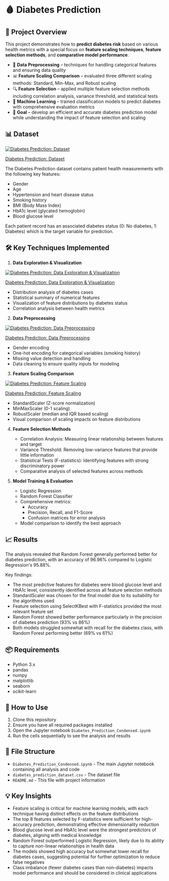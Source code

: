 # 🩸 Diabetes Prediction

## 📌 Project Overview
This project demonstrates how to **predict diabetes risk** based on various health metrics with a special focus on **feature scaling techniques**, **feature selection methods**, and **comparative model performance**.

- 🧹 **Data Preprocessing** – techniques for handling categorical features and ensuring data quality
- 📊 **Feature Scaling Comparison** – evaluated three different scaling methods: Standard, Min-Max, and Robust scaling
- 🔍 **Feature Selection** – applied multiple feature selection methods including correlation analysis, variance threshold, and statistical tests
- 🤖 **Machine Learning** – trained classification models to predict diabetes with comprehensive evaluation metrics
- 🎯 **Goal** – develop an efficient and accurate diabetes prediction model while understanding the impact of feature selection and scaling

## 📊 Dataset

[![Diabetes Prediction: Dataset](https://img.youtube.com/vi/4pV3wtKBk-g/0.jpg)](https://youtu.be/4pV3wtKBk-g)

[Diabetes Prediction: Dataset](https://youtu.be/4pV3wtKBk-g) 

The Diabetes Prediction dataset contains patient health measurements with the following key features:
- Gender
- Age
- Hypertension and heart disease status
- Smoking history
- BMI (Body Mass Index)
- HbA1c level (glycated hemoglobin)
- Blood glucose level

Each patient record has an associated diabetes status (0: No diabetes, 1: Diabetes) which is the target variable for prediction.

## 🛠 Key Techniques Implemented

1. **Data Exploration & Visualization**

[![Diabetes Prediction: Data Exploration & Visualization](https://img.youtube.com/vi/icuEr5Drk3c/0.jpg)](https://youtu.be/icuEr5Drk3c)

[Diabetes Prediction: Data Exploration & Visualization](https://youtu.be/icuEr5Drk3c)  

   - Distribution analysis of diabetes cases
   - Statistical summary of numerical features
   - Visualization of feature distributions by diabetes status
   - Correlation analysis between health metrics

2. **Data Preprocessing**

[![Diabetes Prediction: Data Preprocessing](https://img.youtube.com/vi/Ldnxw2msH2g/0.jpg)](https://youtu.be/Ldnxw2msH2g)

[Diabetes Prediction: Data Preprocessing](https://youtu.be/Ldnxw2msH2g) 

   - Gender encoding
   - One-hot encoding for categorical variables (smoking history)
   - Missing value detection and handling
   - Data cleaning to ensure quality inputs for modeling

3. **Feature Scaling Comparison**

[![Diabetes Prediction: Feature Scaling](https://img.youtube.com/vi/EVavQobmKrs/0.jpg)](https://youtu.be/EVavQobmKrs)

[Diabetes Prediction: Feature Scaling](https://youtu.be/EVavQobmKrs)  

   - StandardScaler (Z-score normalization)
   - MinMaxScaler (0-1 scaling)
   - RobustScaler (median and IQR based scaling)
   - Visual comparison of scaling impacts on feature distributions
   
4. **Feature Selection Methods**
   - Correlation Analysis: Measuring linear relationship between features and target
   - Variance Threshold: Removing low-variance features that provide little information
   - Statistical Tests (F-statistics): Identifying features with strong discriminatory power
   - Comparative analysis of selected features across methods

5. **Model Training & Evaluation**
   - Logistic Regression
   - Random Forest Classifier
   - Comprehensive metrics:
     - Accuracy
     - Precision, Recall, and F1-Score
     - Confusion matrices for error analysis
   - Model comparison to identify the best approach

## 📈 Results
The analysis revealed that Random Forest generally performed better for diabetes prediction, with an accuracy of 96.96% compared to Logistic Regression's 95.88%.

Key findings:
- The most predictive features for diabetes were blood glucose level and HbA1c level, consistently identified across all feature selection methods
- StandardScaler was chosen for the final model due to its suitability for the algorithms used
- Feature selection using SelectKBest with F-statistics provided the most relevant feature set
- Random Forest showed better performance particularly in the precision of diabetes prediction (93% vs 86%)
- Both models struggled somewhat with recall for the diabetes class, with Random Forest performing better (69% vs 61%)

## 📦 Requirements
- Python 3.x
- pandas
- numpy
- matplotlib
- seaborn
- scikit-learn

## 🚀 How to Use
1. Clone this repository
2. Ensure you have all required packages installed
3. Open the Jupyter notebook `Diabetes_Prediction_Condensed.ipynb`
4. Run the cells sequentially to see the analysis and results

## 📂 File Structure
- `Diabetes_Prediction_Condensed.ipynb` - The main Jupyter notebook containing all analysis and code
- `diabetes_prediction_dataset.csv` - The dataset file
- `README.md` - This file with project information

## 💡 Key Insights
- Feature scaling is critical for machine learning models, with each technique having distinct effects on the feature distributions
- The top 8 features selected by F-statistics were sufficient for high-accuracy prediction, demonstrating effective dimensionality reduction
- Blood glucose level and HbA1c level were the strongest predictors of diabetes, aligning with medical knowledge
- Random Forest outperformed Logistic Regression, likely due to its ability to capture non-linear relationships in health data
- The models showed high accuracy but somewhat lower recall for diabetes cases, suggesting potential for further optimization to reduce false negatives
- Class imbalance (fewer diabetes cases than non-diabetes) impacts model performance and should be considered in clinical applications
